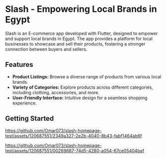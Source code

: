 # Slash - Empowering Local Brands in Egypt

Slash is an E-commerce app developed with Flutter, designed to empower and support local brands in Egypt. The app provides a platform for local businesses to showcase and sell their products, fostering a stronger connection between buyers and sellers.

## Features

- **Product Listings:** Browse a diverse range of products from various local brands.
- **Variety of Categories:** Explore products across different categories, including clothing, accessories, and more.
- **User-Friendly Interface:** Intuitive design for a seamless shopping experience.

## Getting Started

https://github.com/Omar073/slash-homepage-test/assets/120687551/2349a327-2e2b-4040-8b43-fabf1464ab6f

https://github.com/Omar073/slash-homepage-test/assets/120687551/00269687-74d5-4280-a054-67ce05404baf

